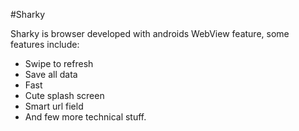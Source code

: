 #Sharky

Sharky is browser developed with androids WebView feature, some features include:

- Swipe to refresh
- Save all data
- Fast
- Cute splash screen
- Smart url field
- And few more technical stuff.
